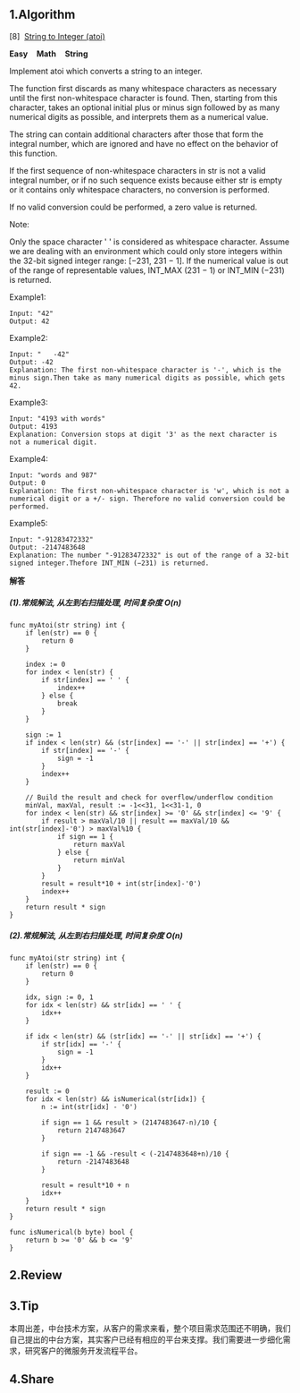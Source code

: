 ## 1.Algorithm

[8]&nbsp;&nbsp;[String to Integer (atoi)](https://leetcode.com/problems/string-to-integer-atoi/)

**Easy** &nbsp;&nbsp; **Math** &nbsp;&nbsp; **String**

Implement atoi which converts a string to an integer.

The function first discards as many whitespace characters as necessary until the first non-whitespace character is found. Then, starting from this character, takes an optional initial plus or minus sign followed by as many numerical digits as possible, and interprets them as a numerical value.

The string can contain additional characters after those that form the integral number, which are ignored and have no effect on the behavior of this function.

If the first sequence of non-whitespace characters in str is not a valid integral number, or if no such sequence exists because either str is empty or it contains only whitespace characters, no conversion is performed.

If no valid conversion could be performed, a zero value is returned.

Note:

Only the space character ' ' is considered as whitespace character.
Assume we are dealing with an environment which could only store integers within the 32-bit signed integer range: [−231, 231 − 1]. If the numerical value is out of the range of representable values, INT_MAX (231 − 1) or INT_MIN (−231) is returned.

Example1:

```
Input: "42"
Output: 42
```

Example2:

```
Input: "   -42"
Output: -42
Explanation: The first non-whitespace character is '-', which is the minus sign.Then take as many numerical digits as possible, which gets 42.
```

Example3:

```
Input: "4193 with words"
Output: 4193
Explanation: Conversion stops at digit '3' as the next character is not a numerical digit.
```

Example4:

```
Input: "words and 987"
Output: 0
Explanation: The first non-whitespace character is 'w', which is not a numerical digit or a +/- sign. Therefore no valid conversion could be performed.
```

Example5:

```
Input: "-91283472332"
Output: -2147483648
Explanation: The number "-91283472332" is out of the range of a 32-bit signed integer.Thefore INT_MIN (−231) is returned.
```

**解答**

##### (1).常规解法, 从左到右扫描处理, 时间复杂度 O(n)

```golang
func myAtoi(str string) int {
	if len(str) == 0 {
		return 0
	}

	index := 0
	for index < len(str) {
		if str[index] == ' ' {
			index++
		} else {
			break
		}
	}

	sign := 1
	if index < len(str) && (str[index] == '-' || str[index] == '+') {
		if str[index] == '-' {
			sign = -1
		}
		index++
	}

	// Build the result and check for overflow/underflow condition
	minVal, maxVal, result := -1<<31, 1<<31-1, 0
	for index < len(str) && str[index] >= '0' && str[index] <= '9' {
		if result > maxVal/10 || result == maxVal/10 && int(str[index]-'0') > maxVal%10 {
			if sign == 1 {
				return maxVal
			} else {
				return minVal
			}
		}
		result = result*10 + int(str[index]-'0')
		index++
	}
	return result * sign
}

```

##### (2).常规解法, 从左到右扫描处理, 时间复杂度 O(n)

```golang
func myAtoi(str string) int {
	if len(str) == 0 {
		return 0
	}

	idx, sign := 0, 1
	for idx < len(str) && str[idx] == ' ' {
		idx++
	}

	if idx < len(str) && (str[idx] == '-' || str[idx] == '+') {
		if str[idx] == '-' {
			sign = -1
		}
		idx++
	}

	result := 0
	for idx < len(str) && isNumerical(str[idx]) {
		n := int(str[idx] - '0')

		if sign == 1 && result > (2147483647-n)/10 {
			return 2147483647
		}

		if sign == -1 && -result < (-2147483648+n)/10 {
			return -2147483648
		}

		result = result*10 + n
		idx++
	}
	return result * sign
}

func isNumerical(b byte) bool {
	return b >= '0' && b <= '9'
}

```

## 2.Review

## 3.Tip

本周出差，中台技术方案，从客户的需求来看，整个项目需求范围还不明确，我们自己提出的中台方案，其实客户已经有相应的平台来支撑。我们需要进一步细化需求，研究客户的微服务开发流程平台。

## 4.Share
